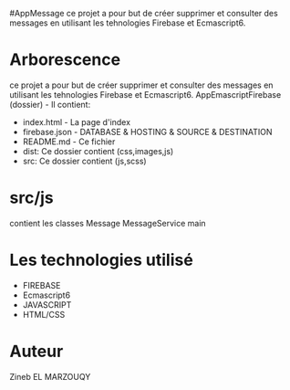 #AppMessage
ce projet a pour but de créer supprimer et consulter des messages en utilisant les tehnologies Firebase et Ecmascript6.
# Arborescence 
ce projet a pour but de créer supprimer et consulter des messages en utilisant les tehnologies Firebase et Ecmascript6.
AppEmascriptFirebase (dossier) - Il contient:
- index.html - La page d'index
- firebase.json - DATABASE & HOSTING & SOURCE & DESTINATION
- README.md - Ce fichier
- dist: Ce dossier contient (css,images,js)
- src: Ce dossier contient (js,scss)



# src/js 
contient les classes Message MessageService main


# Les technologies utilisé
- FIREBASE
- Ecmascript6 
- JAVASCRIPT
- HTML/CSS


# Auteur
Zineb EL MARZOUQY
